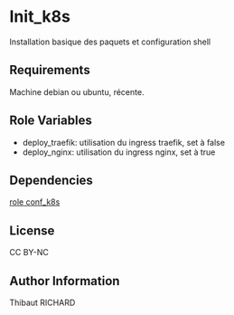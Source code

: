 Init_k8s
=========

Installation basique des paquets et configuration shell

Requirements
------------

Machine debian ou ubuntu, récente.

Role Variables
--------------

- deploy_traefik: utilisation du ingress traefik, set à false 
- deploy_nginx: utilisation du ingress nginx, set à true 

Dependencies
------------

[role conf_k8s](https://github.com/Thibaut833/conf_k8s)

License
-------

CC BY-NC

Author Information
------------------

Thibaut RICHARD
